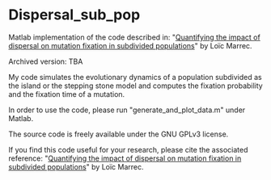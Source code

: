 # Dispersal_sub_pop

Matlab implementation of the code described in: "[Quantifying the impact of dispersal on mutation fixation in subdivided populations](https://www.biorxiv.org/content/10.1101/2023.11.29.569213v1.abstract)" by Loïc Marrec.

Archived version: TBA

My code simulates the evolutionary dynamics of a population subdivided as the island or the stepping stone model and computes the fixation probability and the fixation time of a mutation.

In order to use the code, please run "generate_and_plot_data.m" under Matlab.

The source code is freely available under the GNU GPLv3 license.

If you find this code useful for your research, please cite the associated reference: "[Quantifying the impact of dispersal on mutation fixation in subdivided populations]([https://www.biorxiv.org/content/10.1101/2022.11.15.516663v1](https://www.biorxiv.org/content/10.1101/2023.11.29.569213v1.abstract))" by Loïc Marrec.
